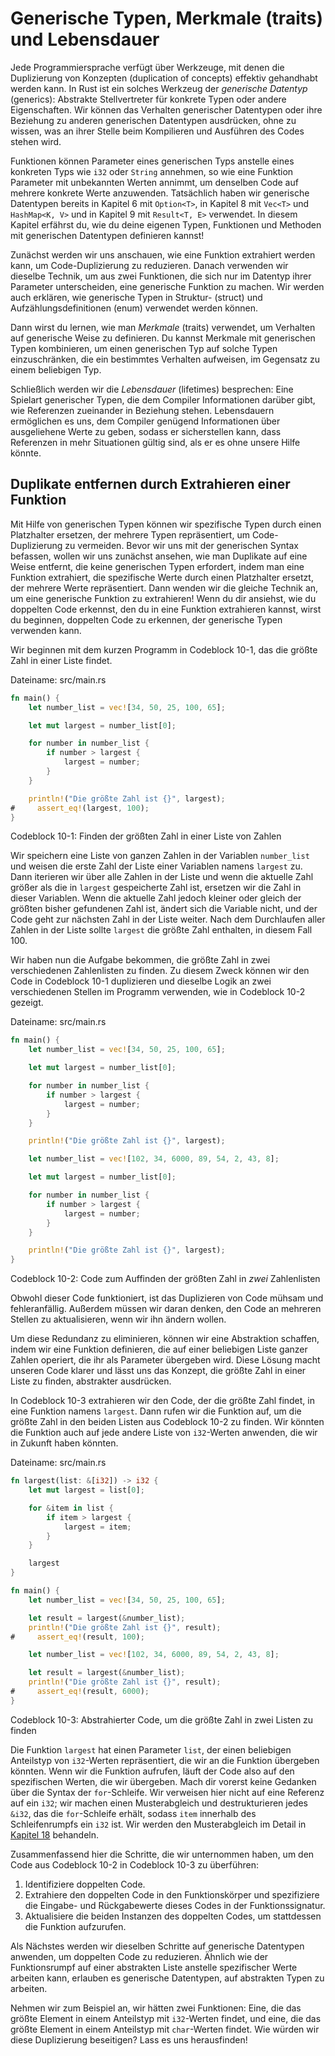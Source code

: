 # Generische Typen, Merkmale (traits) und Lebensdauer

Jede Programmiersprache verfügt über Werkzeuge, mit denen die Duplizierung von
Konzepten (duplication of concepts) effektiv gehandhabt werden kann. In Rust
ist ein solches Werkzeug der *generische Datentyp* (generics): Abstrakte
Stellvertreter für konkrete Typen oder andere Eigenschaften. Wir können das
Verhalten generischer Datentypen oder ihre Beziehung zu anderen generischen
Datentypen ausdrücken, ohne zu wissen, was an ihrer Stelle beim Kompilieren und
Ausführen des Codes stehen wird.

Funktionen können Parameter eines generischen Typs anstelle eines konkreten
Typs wie `i32` oder `String` annehmen, so wie eine Funktion Parameter mit
unbekannten Werten annimmt, um denselben Code auf mehrere konkrete Werte
anzuwenden. Tatsächlich haben wir generische Datentypen bereits in Kapitel 6
mit `Option<T>`, in Kapitel 8 mit `Vec<T>` und `HashMap<K, V>` und in Kapitel
9 mit `Result<T, E>` verwendet. In diesem Kapitel erfährst du, wie du deine
eigenen Typen, Funktionen und Methoden mit generischen Datentypen definieren
kannst!

Zunächst werden wir uns anschauen, wie eine Funktion extrahiert werden kann, um
Code-Duplizierung zu reduzieren. Danach verwenden wir dieselbe Technik, um aus
zwei Funktionen, die sich nur im Datentyp ihrer Parameter unterscheiden, eine
generische Funktion zu machen. Wir werden auch erklären, wie generische Typen
in Struktur- (struct) und Aufzählungsdefinitionen (enum) verwendet werden
können.

Dann wirst du lernen, wie man *Merkmale* (traits) verwendet, um Verhalten auf
generische Weise zu definieren. Du kannst Merkmale mit generischen Typen
kombinieren, um einen generischen Typ auf solche Typen einzuschränken, die ein
bestimmtes Verhalten aufweisen, im Gegensatz zu einem beliebigen Typ.

Schließlich werden wir die *Lebensdauer* (lifetimes) besprechen: Eine Spielart
generischer Typen, die dem Compiler Informationen darüber gibt, wie
Referenzen zueinander in Beziehung stehen. Lebensdauern ermöglichen es uns, dem
Compiler genügend Informationen über ausgeliehene Werte zu geben, sodass er
sicherstellen kann, dass Referenzen in mehr Situationen gültig sind, als er es
ohne unsere Hilfe könnte.

## Duplikate entfernen durch Extrahieren einer Funktion

Mit Hilfe von generischen Typen können wir spezifische Typen durch einen
Platzhalter ersetzen, der mehrere Typen repräsentiert, um Code-Duplizierung zu
vermeiden. Bevor wir uns mit der generischen Syntax befassen, wollen wir uns
zunächst ansehen, wie man Duplikate auf eine Weise entfernt, die keine
generischen Typen erfordert, indem man eine Funktion extrahiert, die
spezifische Werte durch einen Platzhalter ersetzt, der mehrere Werte
repräsentiert. Dann wenden wir die gleiche Technik an, um eine generische
Funktion zu extrahieren! Wenn du dir ansiehst, wie du doppelten Code
erkennst, den du in eine Funktion extrahieren kannst, wirst du beginnen,
doppelten Code zu erkennen, der generische Typen verwenden kann.

Wir beginnen mit dem kurzen Programm in Codeblock 10-1, das die größte Zahl in
einer Liste findet.

<span class="filename">Dateiname: src/main.rs</span>

```rust
fn main() {
    let number_list = vec![34, 50, 25, 100, 65];

    let mut largest = number_list[0];

    for number in number_list {
        if number > largest {
            largest = number;
        }
    }

    println!("Die größte Zahl ist {}", largest);
#     assert_eq!(largest, 100);
}
```

<span class="caption">Codeblock 10-1: Finden der größten Zahl in einer Liste
von Zahlen</span>

Wir speichern eine Liste von ganzen Zahlen in der Variablen `number_list` und
weisen die erste Zahl der Liste einer Variablen namens `largest` zu. Dann
iterieren wir über alle Zahlen in der Liste und wenn die aktuelle Zahl größer
als die in `largest` gespeicherte Zahl ist, ersetzen wir die Zahl in dieser
Variablen. Wenn die aktuelle Zahl jedoch kleiner oder gleich der größten bisher
gefundenen Zahl ist, ändert sich die Variable nicht, und der Code geht zur
nächsten Zahl in der Liste weiter. Nach dem Durchlaufen aller Zahlen in der
Liste sollte `largest` die größte Zahl enthalten, in diesem Fall 100.

Wir haben nun die Aufgabe bekommen, die größte Zahl in zwei verschiedenen
Zahlenlisten zu finden. Zu diesem Zweck können wir den Code in Codeblock 10-1
duplizieren und dieselbe Logik an zwei verschiedenen Stellen im Programm
verwenden, wie in Codeblock 10-2 gezeigt.

<span class="filename">Dateiname: src/main.rs</span>

```rust
fn main() {
    let number_list = vec![34, 50, 25, 100, 65];

    let mut largest = number_list[0];

    for number in number_list {
        if number > largest {
            largest = number;
        }
    }

    println!("Die größte Zahl ist {}", largest);

    let number_list = vec![102, 34, 6000, 89, 54, 2, 43, 8];

    let mut largest = number_list[0];

    for number in number_list {
        if number > largest {
            largest = number;
        }
    }

    println!("Die größte Zahl ist {}", largest);
}
```

<span class="caption">Codeblock 10-2: Code zum Auffinden der größten Zahl in
*zwei* Zahlenlisten</span>

Obwohl dieser Code funktioniert, ist das Duplizieren von Code mühsam und
fehleranfällig. Außerdem müssen wir daran denken, den Code an mehreren Stellen
zu aktualisieren, wenn wir ihn ändern wollen.

Um diese Redundanz zu eliminieren, können wir eine Abstraktion schaffen, indem
wir eine Funktion definieren, die auf einer beliebigen Liste ganzer Zahlen
operiert, die ihr als Parameter übergeben wird. Diese Lösung macht unseren Code
klarer und lässt uns das Konzept, die größte Zahl in einer Liste zu finden,
abstrakter ausdrücken.

In Codeblock 10-3 extrahieren wir den Code, der die größte Zahl findet, in eine
Funktion namens `largest`. Dann rufen wir die Funktion auf, um die größte Zahl
in den beiden Listen aus Codeblock 10-2 zu finden. Wir könnten die Funktion
auch auf jede andere Liste von `i32`-Werten anwenden, die wir in Zukunft haben
könnten.

<span class="filename">Dateiname: src/main.rs</span>

```rust
fn largest(list: &[i32]) -> i32 {
    let mut largest = list[0];

    for &item in list {
        if item > largest {
            largest = item;
        }
    }

    largest
}

fn main() {
    let number_list = vec![34, 50, 25, 100, 65];

    let result = largest(&number_list);
    println!("Die größte Zahl ist {}", result);
#     assert_eq!(result, 100);

    let number_list = vec![102, 34, 6000, 89, 54, 2, 43, 8];

    let result = largest(&number_list);
    println!("Die größte Zahl ist {}", result);
#     assert_eq!(result, 6000);
}
```

<span class="caption">Codeblock 10-3: Abstrahierter Code, um die größte Zahl in
zwei Listen zu finden</span>

Die Funktion `largest` hat einen Parameter `list`, der einen beliebigen
Anteilstyp von `i32`-Werten repräsentiert, die wir an die Funktion übergeben
könnten. Wenn wir die Funktion aufrufen, läuft der Code also auf den
spezifischen Werten, die wir übergeben. Mach dir vorerst keine Gedanken über
die Syntax der `for`-Schleife. Wir verweisen hier nicht auf eine Referenz auf
ein `i32`; wir machen einen Musterabgleich und destrukturieren jedes `&i32`,
das die `for`-Schleife erhält, sodass `item` innerhalb des Schleifenrumpfs ein
`i32` ist. Wir werden den Musterabgleich im Detail in [Kapitel 18][ch18]
behandeln.

Zusammenfassend hier die Schritte, die wir unternommen haben, um den Code aus
Codeblock 10-2 in Codeblock 10-3 zu überführen:

1. Identifiziere doppelten Code.
2. Extrahiere den doppelten Code in den Funktionskörper und spezifiziere die
   Eingabe- und Rückgabewerte dieses Codes in der Funktionssignatur.
3. Aktualisiere die beiden Instanzen des doppelten Codes, um stattdessen die
   Funktion aufzurufen.

Als Nächstes werden wir dieselben Schritte auf generische Datentypen anwenden,
um doppelten Code zu reduzieren. Ähnlich wie der Funktionsrumpf auf einer
abstrakten Liste anstelle spezifischer Werte arbeiten kann, erlauben es
generische Datentypen, auf abstrakten Typen zu arbeiten.

Nehmen wir zum Beispiel an, wir hätten zwei Funktionen: Eine, die das größte
Element in einem Anteilstyp mit `i32`-Werten findet, und eine, die das größte
Element in einem Anteilstyp mit `char`-Werten findet. Wie würden wir diese
Duplizierung beseitigen? Lass es uns herausfinden!

[ch18]: ch18-00-patterns.html
